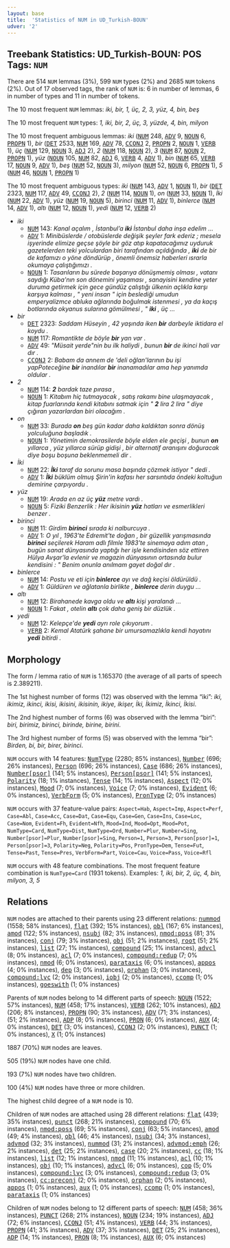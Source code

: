 ```yaml
---
layout: base
title:  'Statistics of NUM in UD_Turkish-BOUN'
udver: '2'
---
```


## Treebank Statistics: UD_Turkish-BOUN: POS Tags: `NUM`

There are 514 `NUM` lemmas (3%), 599 `NUM` types (2%) and 2685 `NUM` tokens (2%).
Out of 17 observed tags, the rank of `NUM` is: 6 in number of lemmas, 6 in number of types and 11 in number of tokens.

The 10 most frequent `NUM` lemmas: <em>iki, bir, 1, üç, 2, 3, yüz, 4, bin, beş</em>

The 10 most frequent `NUM` types:  <em>1, iki, bir, 2, üç, 3, yüzde, 4, bin, milyon</em>

The 10 most frequent ambiguous lemmas: <em>iki</em> (<tt><a href="tr_boun-pos-NUM.html">NUM</a></tt> 248, <tt><a href="tr_boun-pos-ADV.html">ADV</a></tt> 9, <tt><a href="tr_boun-pos-NOUN.html">NOUN</a></tt> 6, <tt><a href="tr_boun-pos-PROPN.html">PROPN</a></tt> 1), <em>bir</em> (<tt><a href="tr_boun-pos-DET.html">DET</a></tt> 2533, <tt><a href="tr_boun-pos-NUM.html">NUM</a></tt> 169, <tt><a href="tr_boun-pos-ADV.html">ADV</a></tt> 78, <tt><a href="tr_boun-pos-CCONJ.html">CCONJ</a></tt> 2, <tt><a href="tr_boun-pos-PROPN.html">PROPN</a></tt> 2, <tt><a href="tr_boun-pos-NOUN.html">NOUN</a></tt> 1, <tt><a href="tr_boun-pos-VERB.html">VERB</a></tt> 1), <em>üç</em> (<tt><a href="tr_boun-pos-NUM.html">NUM</a></tt> 129, <tt><a href="tr_boun-pos-NOUN.html">NOUN</a></tt> 3, <tt><a href="tr_boun-pos-ADJ.html">ADJ</a></tt> 2), <em>2</em> (<tt><a href="tr_boun-pos-NUM.html">NUM</a></tt> 118, <tt><a href="tr_boun-pos-NOUN.html">NOUN</a></tt> 2), <em>3</em> (<tt><a href="tr_boun-pos-NUM.html">NUM</a></tt> 87, <tt><a href="tr_boun-pos-NOUN.html">NOUN</a></tt> 2, <tt><a href="tr_boun-pos-PROPN.html">PROPN</a></tt> 1), <em>yüz</em> (<tt><a href="tr_boun-pos-NOUN.html">NOUN</a></tt> 105, <tt><a href="tr_boun-pos-NUM.html">NUM</a></tt> 82, <tt><a href="tr_boun-pos-ADJ.html">ADJ</a></tt> 6, <tt><a href="tr_boun-pos-VERB.html">VERB</a></tt> 4, <tt><a href="tr_boun-pos-ADV.html">ADV</a></tt> 1), <em>bin</em> (<tt><a href="tr_boun-pos-NUM.html">NUM</a></tt> 65, <tt><a href="tr_boun-pos-VERB.html">VERB</a></tt> 17, <tt><a href="tr_boun-pos-NOUN.html">NOUN</a></tt> 9, <tt><a href="tr_boun-pos-ADV.html">ADV</a></tt> 1), <em>beş</em> (<tt><a href="tr_boun-pos-NUM.html">NUM</a></tt> 52, <tt><a href="tr_boun-pos-NOUN.html">NOUN</a></tt> 3), <em>milyon</em> (<tt><a href="tr_boun-pos-NUM.html">NUM</a></tt> 52, <tt><a href="tr_boun-pos-NOUN.html">NOUN</a></tt> 6, <tt><a href="tr_boun-pos-PROPN.html">PROPN</a></tt> 1), <em>5</em> (<tt><a href="tr_boun-pos-NUM.html">NUM</a></tt> 46, <tt><a href="tr_boun-pos-NOUN.html">NOUN</a></tt> 1, <tt><a href="tr_boun-pos-PROPN.html">PROPN</a></tt> 1)

The 10 most frequent ambiguous types:  <em>iki</em> (<tt><a href="tr_boun-pos-NUM.html">NUM</a></tt> 143, <tt><a href="tr_boun-pos-ADV.html">ADV</a></tt> 1, <tt><a href="tr_boun-pos-NOUN.html">NOUN</a></tt> 1), <em>bir</em> (<tt><a href="tr_boun-pos-DET.html">DET</a></tt> 2323, <tt><a href="tr_boun-pos-NUM.html">NUM</a></tt> 117, <tt><a href="tr_boun-pos-ADV.html">ADV</a></tt> 49, <tt><a href="tr_boun-pos-CCONJ.html">CCONJ</a></tt> 2), <em>2</em> (<tt><a href="tr_boun-pos-NUM.html">NUM</a></tt> 114, <tt><a href="tr_boun-pos-NOUN.html">NOUN</a></tt> 1), <em>on</em> (<tt><a href="tr_boun-pos-NUM.html">NUM</a></tt> 33, <tt><a href="tr_boun-pos-NOUN.html">NOUN</a></tt> 1), <em>İki</em> (<tt><a href="tr_boun-pos-NUM.html">NUM</a></tt> 22, <tt><a href="tr_boun-pos-ADV.html">ADV</a></tt> 1), <em>yüz</em> (<tt><a href="tr_boun-pos-NUM.html">NUM</a></tt> 19, <tt><a href="tr_boun-pos-NOUN.html">NOUN</a></tt> 5), <em>birinci</em> (<tt><a href="tr_boun-pos-NUM.html">NUM</a></tt> 11, <tt><a href="tr_boun-pos-ADV.html">ADV</a></tt> 1), <em>binlerce</em> (<tt><a href="tr_boun-pos-NUM.html">NUM</a></tt> 14, <tt><a href="tr_boun-pos-ADV.html">ADV</a></tt> 1), <em>altı</em> (<tt><a href="tr_boun-pos-NUM.html">NUM</a></tt> 12, <tt><a href="tr_boun-pos-NOUN.html">NOUN</a></tt> 1), <em>yedi</em> (<tt><a href="tr_boun-pos-NUM.html">NUM</a></tt> 12, <tt><a href="tr_boun-pos-VERB.html">VERB</a></tt> 2)


* <em>iki</em>
  * <tt><a href="tr_boun-pos-NUM.html">NUM</a></tt> 143: <em>Kanal açalım , İstanbul’a <b>iki</b> İstanbul daha inşa edelim ...</em>
  * <tt><a href="tr_boun-pos-ADV.html">ADV</a></tt> 1: <em>Minibüslerde / otobüslerde değişik şeyler fark ederiz ; mesela işyerinde elimize geçse şöyle bir göz atıp kapatacağımız uyduruk gazetelerden teki yolculardan biri tarafından açıldığında , <b>iki</b> de bir de kafamızı o yöne döndürüp , önemli önemsiz haberleri ısrarla okumaya çalıştığımızı .</em>
  * <tt><a href="tr_boun-pos-NOUN.html">NOUN</a></tt> 1: <em>Tasarıların bu sürede başarıya dönüşmemiş olması , vatanı saydığı Küba'nın son dönemini yaşaması , sanayisini kendine yeter duruma getirmek için gece gündüz çalıştığı ülkenin açlıkla karşı karşıya kalması , " yeni insan " için beslediği umudun emperyalizmce abluka ağlarında boğulmak istenmesi , ya da kaçış botlarında okyanus sularına gömülmesi , " <b>iki</b> , üç ...</em>
* <em>bir</em>
  * <tt><a href="tr_boun-pos-DET.html">DET</a></tt> 2323: <em>Saddam Hüseyin , 42 yaşında iken <b>bir</b> darbeyle iktidara el koydu .</em>
  * <tt><a href="tr_boun-pos-NUM.html">NUM</a></tt> 117: <em>Romantikte de böyle <b>bir</b> yan var .</em>
  * <tt><a href="tr_boun-pos-ADV.html">ADV</a></tt> 49: <em>"Müsait yerde"nin bu ilk haliydi , bunun <b>bir</b> de ikinci hali var dır .</em>
  * <tt><a href="tr_boun-pos-CCONJ.html">CCONJ</a></tt> 2: <em>Babam da annem de 'deli oğlan'larının bu işi yapPoteceğine <b>bir</b> inandılar <b>bir</b> inanamadılar ama hep yanımda oldular .</em>
* <em>2</em>
  * <tt><a href="tr_boun-pos-NUM.html">NUM</a></tt> 114: <em><b>2</b> bardak taze pırasa ,</em>
  * <tt><a href="tr_boun-pos-NOUN.html">NOUN</a></tt> 1: <em>Kitabım hiç tutmayacak , satış rakamı bine ulaşmayacak , kitap fuarlarında kendi kitabını satmak için " <b>2</b> lira 2 lira " diye çığıran yazarlardan biri olacağım .</em>
* <em>on</em>
  * <tt><a href="tr_boun-pos-NUM.html">NUM</a></tt> 33: <em>Burada <b>on</b> beş gün kadar daha kaldıktan sonra dönüş yolculuğuna başladık .</em>
  * <tt><a href="tr_boun-pos-NOUN.html">NOUN</a></tt> 1: <em>Yönetimin demokrasilerde böyle elden ele geçişi , bunun <b>on</b> yıllarca , yüz yıllarca sürüp gidişi , bir alternatif aranışını doğuracak diye boşu boşuna beklenmemeli dir .</em>
* <em>İki</em>
  * <tt><a href="tr_boun-pos-NUM.html">NUM</a></tt> 22: <em><b>İki</b> taraf da sorunu masa başında çözmek istiyor " dedi .</em>
  * <tt><a href="tr_boun-pos-ADV.html">ADV</a></tt> 1: <em><b>İki</b> büklüm olmuş Şirin'in kafası her sarsıntıda öndeki koltuğun demirine çarpıyordu .</em>
* <em>yüz</em>
  * <tt><a href="tr_boun-pos-NUM.html">NUM</a></tt> 19: <em>Arada en az üç <b>yüz</b> metre vardı .</em>
  * <tt><a href="tr_boun-pos-NOUN.html">NOUN</a></tt> 5: <em>Fiziki Benzerlik : Her ikisinin <b>yüz</b> hatları ve esmerlikleri benzer .</em>
* <em>birinci</em>
  * <tt><a href="tr_boun-pos-NUM.html">NUM</a></tt> 11: <em>Girdim <b>birinci</b> sırada ki nalburcuya .</em>
  * <tt><a href="tr_boun-pos-ADV.html">ADV</a></tt> 1: <em>O yıl , 1963'te Edremit'te doğan , bir güzellik yarışmasında <b>birinci</b> seçilerek Haram adlı filmle 1983'te sinemaya adım atan , bugün sanat dünyasında yaptığı her işle kendisinden söz ettiren Hülya Avşar'la evlenir ve magazin dünyasının ortasında bulur kendisini : " Benim onunla anılmam gayet doğal dır .</em>
* <em>binlerce</em>
  * <tt><a href="tr_boun-pos-NUM.html">NUM</a></tt> 14: <em>Postu ve eti için <b>binlerce</b> ayı ve dağ keçisi öldürüldü .</em>
  * <tt><a href="tr_boun-pos-ADV.html">ADV</a></tt> 1: <em>Güldüren ve ağlatanla birlikte , <b>binlerce</b> derin duygu ...</em>
* <em>altı</em>
  * <tt><a href="tr_boun-pos-NUM.html">NUM</a></tt> 12: <em>Birahanede kavga oldu ve <b>altı</b> kişi yaralandı ...</em>
  * <tt><a href="tr_boun-pos-NOUN.html">NOUN</a></tt> 1: <em>Fakat , otelin <b>altı</b> çok daha geniş bir düzlük .</em>
* <em>yedi</em>
  * <tt><a href="tr_boun-pos-NUM.html">NUM</a></tt> 12: <em>Kelepçe'de <b>yedi</b> ayrı role çıkıyorum .</em>
  * <tt><a href="tr_boun-pos-VERB.html">VERB</a></tt> 2: <em>Kemal Atatürk şahane bir umursamazlıkla kendi hayatını <b>yedi</b> bitirdi .</em>

## Morphology

The form / lemma ratio of `NUM` is 1.165370 (the average of all parts of speech is 2.389211).

The 1st highest number of forms (12) was observed with the lemma “iki”: <em>iki, ikimiz, ikinci, ikisi, ikisini, ikisinin, ikiye, ikişer, İki, İkimiz, İkinci, İkisi</em>.

The 2nd highest number of forms (6) was observed with the lemma “biri”: <em>biri, birimiz, birinci, birinde, birine, birini</em>.

The 3rd highest number of forms (5) was observed with the lemma “bir”: <em>Birden, bi, bir, birer, birinci</em>.

`NUM` occurs with 14 features: <tt><a href="tr_boun-feat-NumType.html">NumType</a></tt> (2280; 85% instances), <tt><a href="tr_boun-feat-Number.html">Number</a></tt> (696; 26% instances), <tt><a href="tr_boun-feat-Person.html">Person</a></tt> (696; 26% instances), <tt><a href="tr_boun-feat-Case.html">Case</a></tt> (686; 26% instances), <tt><a href="tr_boun-feat-Number-psor.html">Number[psor]</a></tt> (141; 5% instances), <tt><a href="tr_boun-feat-Person-psor.html">Person[psor]</a></tt> (141; 5% instances), <tt><a href="tr_boun-feat-Polarity.html">Polarity</a></tt> (18; 1% instances), <tt><a href="tr_boun-feat-Tense.html">Tense</a></tt> (14; 1% instances), <tt><a href="tr_boun-feat-Aspect.html">Aspect</a></tt> (12; 0% instances), <tt><a href="tr_boun-feat-Mood.html">Mood</a></tt> (7; 0% instances), <tt><a href="tr_boun-feat-Voice.html">Voice</a></tt> (7; 0% instances), <tt><a href="tr_boun-feat-Evident.html">Evident</a></tt> (6; 0% instances), <tt><a href="tr_boun-feat-VerbForm.html">VerbForm</a></tt> (5; 0% instances), <tt><a href="tr_boun-feat-PronType.html">PronType</a></tt> (2; 0% instances)

`NUM` occurs with 37 feature-value pairs: `Aspect=Hab`, `Aspect=Imp`, `Aspect=Perf`, `Case=Abl`, `Case=Acc`, `Case=Dat`, `Case=Equ`, `Case=Gen`, `Case=Ins`, `Case=Loc`, `Case=Nom`, `Evident=Fh`, `Evident=Nfh`, `Mood=Ind`, `Mood=Opt`, `Mood=Pot`, `NumType=Card`, `NumType=Dist`, `NumType=Ord`, `Number=Plur`, `Number=Sing`, `Number[psor]=Plur`, `Number[psor]=Sing`, `Person=1`, `Person=3`, `Person[psor]=1`, `Person[psor]=3`, `Polarity=Neg`, `Polarity=Pos`, `PronType=Dem`, `Tense=Fut`, `Tense=Past`, `Tense=Pres`, `VerbForm=Part`, `Voice=Cau`, `Voice=Pass`, `Voice=Rfl`

`NUM` occurs with 48 feature combinations.
The most frequent feature combination is `NumType=Card` (1931 tokens).
Examples: <em>1, iki, bir, 2, üç, 4, bin, milyon, 3, 5</em>


## Relations

`NUM` nodes are attached to their parents using 23 different relations: <tt><a href="tr_boun-dep-nummod.html">nummod</a></tt> (1558; 58% instances), <tt><a href="tr_boun-dep-flat.html">flat</a></tt> (392; 15% instances), <tt><a href="tr_boun-dep-obl.html">obl</a></tt> (167; 6% instances), <tt><a href="tr_boun-dep-amod.html">amod</a></tt> (122; 5% instances), <tt><a href="tr_boun-dep-nsubj.html">nsubj</a></tt> (82; 3% instances), <tt><a href="tr_boun-dep-nmod-poss.html">nmod:poss</a></tt> (81; 3% instances), <tt><a href="tr_boun-dep-conj.html">conj</a></tt> (79; 3% instances), <tt><a href="tr_boun-dep-obj.html">obj</a></tt> (51; 2% instances), <tt><a href="tr_boun-dep-root.html">root</a></tt> (51; 2% instances), <tt><a href="tr_boun-dep-list.html">list</a></tt> (27; 1% instances), <tt><a href="tr_boun-dep-compound.html">compound</a></tt> (25; 1% instances), <tt><a href="tr_boun-dep-advcl.html">advcl</a></tt> (8; 0% instances), <tt><a href="tr_boun-dep-acl.html">acl</a></tt> (7; 0% instances), <tt><a href="tr_boun-dep-compound-redup.html">compound:redup</a></tt> (7; 0% instances), <tt><a href="tr_boun-dep-nmod.html">nmod</a></tt> (6; 0% instances), <tt><a href="tr_boun-dep-parataxis.html">parataxis</a></tt> (6; 0% instances), <tt><a href="tr_boun-dep-appos.html">appos</a></tt> (4; 0% instances), <tt><a href="tr_boun-dep-dep.html">dep</a></tt> (3; 0% instances), <tt><a href="tr_boun-dep-orphan.html">orphan</a></tt> (3; 0% instances), <tt><a href="tr_boun-dep-compound-lvc.html">compound:lvc</a></tt> (2; 0% instances), <tt><a href="tr_boun-dep-iobj.html">iobj</a></tt> (2; 0% instances), <tt><a href="tr_boun-dep-ccomp.html">ccomp</a></tt> (1; 0% instances), <tt><a href="tr_boun-dep-goeswith.html">goeswith</a></tt> (1; 0% instances)

Parents of `NUM` nodes belong to 14 different parts of speech: <tt><a href="tr_boun-pos-NOUN.html">NOUN</a></tt> (1522; 57% instances), <tt><a href="tr_boun-pos-NUM.html">NUM</a></tt> (458; 17% instances), <tt><a href="tr_boun-pos-VERB.html">VERB</a></tt> (262; 10% instances), <tt><a href="tr_boun-pos-ADJ.html">ADJ</a></tt> (206; 8% instances), <tt><a href="tr_boun-pos-PROPN.html">PROPN</a></tt> (90; 3% instances), <tt><a href="tr_boun-pos-ADV.html">ADV</a></tt> (71; 3% instances),  (51; 2% instances), <tt><a href="tr_boun-pos-ADP.html">ADP</a></tt> (8; 0% instances), <tt><a href="tr_boun-pos-PRON.html">PRON</a></tt> (6; 0% instances), <tt><a href="tr_boun-pos-AUX.html">AUX</a></tt> (4; 0% instances), <tt><a href="tr_boun-pos-DET.html">DET</a></tt> (3; 0% instances), <tt><a href="tr_boun-pos-CCONJ.html">CCONJ</a></tt> (2; 0% instances), <tt><a href="tr_boun-pos-PUNCT.html">PUNCT</a></tt> (1; 0% instances), <tt><a href="tr_boun-pos-X.html">X</a></tt> (1; 0% instances)

1887 (70%) `NUM` nodes are leaves.

505 (19%) `NUM` nodes have one child.

193 (7%) `NUM` nodes have two children.

100 (4%) `NUM` nodes have three or more children.

The highest child degree of a `NUM` node is 10.

Children of `NUM` nodes are attached using 28 different relations: <tt><a href="tr_boun-dep-flat.html">flat</a></tt> (439; 35% instances), <tt><a href="tr_boun-dep-punct.html">punct</a></tt> (268; 21% instances), <tt><a href="tr_boun-dep-compound.html">compound</a></tt> (70; 6% instances), <tt><a href="tr_boun-dep-nmod-poss.html">nmod:poss</a></tt> (69; 5% instances), <tt><a href="tr_boun-dep-conj.html">conj</a></tt> (63; 5% instances), <tt><a href="tr_boun-dep-amod.html">amod</a></tt> (49; 4% instances), <tt><a href="tr_boun-dep-obl.html">obl</a></tt> (46; 4% instances), <tt><a href="tr_boun-dep-nsubj.html">nsubj</a></tt> (34; 3% instances), <tt><a href="tr_boun-dep-advmod.html">advmod</a></tt> (32; 3% instances), <tt><a href="tr_boun-dep-nummod.html">nummod</a></tt> (31; 2% instances), <tt><a href="tr_boun-dep-advmod-emph.html">advmod:emph</a></tt> (26; 2% instances), <tt><a href="tr_boun-dep-det.html">det</a></tt> (25; 2% instances), <tt><a href="tr_boun-dep-case.html">case</a></tt> (20; 2% instances), <tt><a href="tr_boun-dep-cc.html">cc</a></tt> (18; 1% instances), <tt><a href="tr_boun-dep-list.html">list</a></tt> (12; 1% instances), <tt><a href="tr_boun-dep-nmod.html">nmod</a></tt> (11; 1% instances), <tt><a href="tr_boun-dep-acl.html">acl</a></tt> (10; 1% instances), <tt><a href="tr_boun-dep-obj.html">obj</a></tt> (10; 1% instances), <tt><a href="tr_boun-dep-advcl.html">advcl</a></tt> (6; 0% instances), <tt><a href="tr_boun-dep-cop.html">cop</a></tt> (5; 0% instances), <tt><a href="tr_boun-dep-compound-lvc.html">compound:lvc</a></tt> (3; 0% instances), <tt><a href="tr_boun-dep-compound-redup.html">compound:redup</a></tt> (3; 0% instances), <tt><a href="tr_boun-dep-cc-preconj.html">cc:preconj</a></tt> (2; 0% instances), <tt><a href="tr_boun-dep-orphan.html">orphan</a></tt> (2; 0% instances), <tt><a href="tr_boun-dep-appos.html">appos</a></tt> (1; 0% instances), <tt><a href="tr_boun-dep-aux.html">aux</a></tt> (1; 0% instances), <tt><a href="tr_boun-dep-ccomp.html">ccomp</a></tt> (1; 0% instances), <tt><a href="tr_boun-dep-parataxis.html">parataxis</a></tt> (1; 0% instances)

Children of `NUM` nodes belong to 12 different parts of speech: <tt><a href="tr_boun-pos-NUM.html">NUM</a></tt> (458; 36% instances), <tt><a href="tr_boun-pos-PUNCT.html">PUNCT</a></tt> (268; 21% instances), <tt><a href="tr_boun-pos-NOUN.html">NOUN</a></tt> (234; 19% instances), <tt><a href="tr_boun-pos-ADJ.html">ADJ</a></tt> (72; 6% instances), <tt><a href="tr_boun-pos-CCONJ.html">CCONJ</a></tt> (51; 4% instances), <tt><a href="tr_boun-pos-VERB.html">VERB</a></tt> (44; 3% instances), <tt><a href="tr_boun-pos-PROPN.html">PROPN</a></tt> (41; 3% instances), <tt><a href="tr_boun-pos-ADV.html">ADV</a></tt> (37; 3% instances), <tt><a href="tr_boun-pos-DET.html">DET</a></tt> (25; 2% instances), <tt><a href="tr_boun-pos-ADP.html">ADP</a></tt> (14; 1% instances), <tt><a href="tr_boun-pos-PRON.html">PRON</a></tt> (8; 1% instances), <tt><a href="tr_boun-pos-AUX.html">AUX</a></tt> (6; 0% instances)

